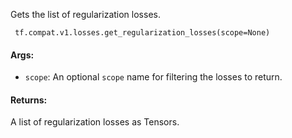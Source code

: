
Gets the list of regularization losses.

```
 tf.compat.v1.losses.get_regularization_losses(scope=None)
```
#### Args:
- `scope`: An optional `scope` name for filtering the losses to return.
#### Returns:

A list of regularization losses as Tensors.
